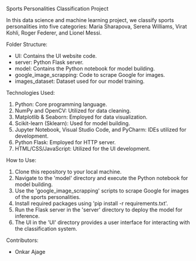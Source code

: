 Sports Personalities Classification Project

In this data science and machine learning project, we classify sports personalities into five categories: Maria Sharapova, Serena Williams, Virat Kohli, Roger Federer, and Lionel Messi.

Folder Structure:
- UI: Contains the UI website code.
- server: Python Flask server.
- model: Contains the Python notebook for model building.
- google_image_scrapping: Code to scrape Google for images.
- images_dataset: Dataset used for our model training.

Technologies Used:
1. Python: Core programming language.
2. NumPy and OpenCV: Utilized for data cleaning.
3. Matplotlib & Seaborn: Employed for data visualization.
4. Scikit-learn (Sklearn): Used for model building.
5. Jupyter Notebook, Visual Studio Code, and PyCharm: IDEs utilized for development.
6. Python Flask: Employed for HTTP server.
7. HTML/CSS/JavaScript: Utilized for the UI development.

How to Use:
1. Clone this repository to your local machine.
2. Navigate to the 'model' directory and execute the Python notebook for model building.
3. Use the 'google_image_scrapping' scripts to scrape Google for images of the sports personalities.
4. Install required packages using 'pip install -r requirements.txt'.
5. Run the Flask server in the 'server' directory to deploy the model for inference.
6. The UI in the 'UI' directory provides a user interface for interacting with the classification system.

Contributors:
- Onkar Ajage



